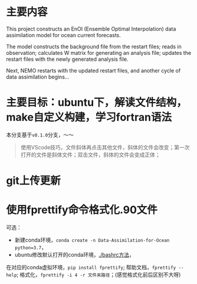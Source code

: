 # 主要内容

This project constructs an EnOI (Ensemble Optimal Interpolation) data assimilation model for ocean current forecasts. 

The model constructs the background file from the restart files; 
          reads in observation;
          calculates W matrix for generating an analysis file;
          updates the restart files with the newly generated analysis file.

Next, NEMO restarts with the updated restart files, and another cycle of data assimilation begins...

# 主要目标：ubuntu下，解读文件结构，make自定义构建，学习fortran语法
本分支基于`v0.1.0`分支，～～
> 使用VScode技巧，文件斜体再点击其他文件，斜体的文件会改变；第一次打开的文件是斜体文件；双击文件，斜体的文件会变成正体；

# git上传更新

# 使用fprettify命令格式化.90文件
可选：
 * 新建conda环境，`conda create -n Data-Assimilation-for-Ocean python=3.7`，
 * ubuntu修改默认打开的conda环境，[./bashrc方法](https://www.jianshu.com/p/27b0598d1b98)，

在对应的conda虚拟环境，`pip install fprettify`; 
帮助文档，`fprettify --help`;
格式化，`fprettify -i 4 -r 文件夹路径`；(感觉格式化前后区别不大呀)

